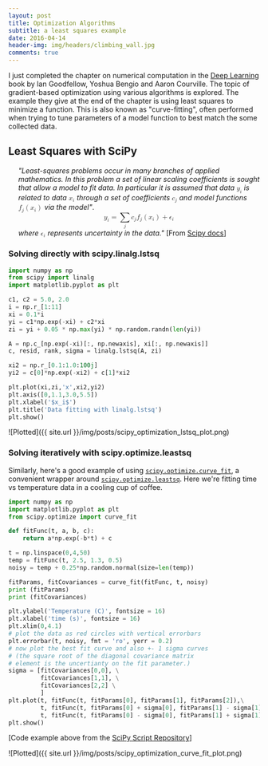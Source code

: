 ```yaml
---
layout: post
title: Optimization Algorithms 
subtitle: a least squares example
date: 2016-04-14
header-img: img/headers/climbing_wall.jpg
comments: true
---
```


I just completed the chapter on numerical computation in the [Deep Learning](http://www.deeplearningbook.org/) book by Ian Goodfellow, Yoshua Bengio and Aaron Courville. The topic of gradient-based optimization using various algorithms is explored. The example they give at the end of the chapter is using least squares to minimize a function.  This is also known as "curve-fitting", often performed when trying to tune parameters of a model function to best match the some collected data.

## Least Squares with SciPy

<p style="margin-left:20px"><i>"Least-squares problems occur in many branches of applied
mathematics. In this problem a set of linear scaling coefficients is
sought that allow a model to fit data. In particular it is assumed
that data</i> 
<math xmlns="http://www.w3.org/1998/Math/MathML">
  <msub>
    <mi>y</mi>
    <mrow class="MJX-TeXAtom-ORD">
      <mi>i</mi>
    </mrow>
  </msub>
</math>
<i>is related to data</i>
<math xmlns="http://www.w3.org/1998/Math/MathML">
  <msub>
    <mrow class="MJX-TeXAtom-ORD">
      <mi mathvariant="bold">x</mi>
    </mrow>
    <mrow class="MJX-TeXAtom-ORD">
      <mi>i</mi>
    </mrow>
  </msub>
</math>
<i>through a set of coefficients</i>
<math xmlns="http://www.w3.org/1998/Math/MathML">
  <msub>
    <mi>c</mi>
    <mrow class="MJX-TeXAtom-ORD">
      <mi>j</mi>
    </mrow>
  </msub>
</math>
<i>and model functions</i>
<math xmlns="http://www.w3.org/1998/Math/MathML">
  <msub>
    <mi>f</mi>
    <mrow class="MJX-TeXAtom-ORD">
      <mi>j</mi>
    </mrow>
  </msub>
  <mrow>
    <mo>(</mo>
    <msub>
      <mrow class="MJX-TeXAtom-ORD">
        <mi mathvariant="bold">x</mi>
      </mrow>
      <mrow class="MJX-TeXAtom-ORD">
        <mi>i</mi>
      </mrow>
    </msub>
    <mo>)</mo>
  </mrow>
</math>
<i>via the model"</i>.<br/>
<math xmlns="http://www.w3.org/1998/Math/MathML" display="block">
  <msub>
    <mi>y</mi>
    <mrow class="MJX-TeXAtom-ORD">
      <mi>i</mi>
    </mrow>
  </msub>
  <mo>=</mo>
  <munder>
    <mo>&#x2211;<!-- ∑ --></mo>
    <mrow class="MJX-TeXAtom-ORD">
      <mi>j</mi>
    </mrow>
  </munder>
  <msub>
    <mi>c</mi>
    <mrow class="MJX-TeXAtom-ORD">
      <mi>j</mi>
    </mrow>
  </msub>
  <msub>
    <mi>f</mi>
    <mrow class="MJX-TeXAtom-ORD">
      <mi>j</mi>
    </mrow>
  </msub>
  <mrow>
    <mo>(</mo>
    <msub>
      <mrow class="MJX-TeXAtom-ORD">
        <mi mathvariant="bold">x</mi>
      </mrow>
      <mrow class="MJX-TeXAtom-ORD">
        <mi>i</mi>
      </mrow>
    </msub>
    <mo>)</mo>
  </mrow>
  <mo>+</mo>
  <msub>
    <mi>&#x03F5;<!-- ϵ --></mi>
    <mrow class="MJX-TeXAtom-ORD">
      <mi>i</mi>
    </mrow>
  </msub>
</math>
<i>where</i>
 <math xmlns="http://www.w3.org/1998/Math/MathML">
  <msub>
    <mi>&#x03F5;<!-- ϵ --></mi>
    <mrow class="MJX-TeXAtom-ORD">
      <mi>i</mi>
    </mrow>
  </msub>
</math>
<i>represents uncertainty in the data."</i> [From <a href="http://docs.scipy.org/doc/scipy/reference/tutorial/linalg.html">Scipy docs</a>]</p>

### Solving directly with scipy.linalg.lstsq

```python
import numpy as np
from scipy import linalg
import matplotlib.pyplot as plt

c1, c2 = 5.0, 2.0
i = np.r_[1:11]
xi = 0.1*i
yi = c1*np.exp(-xi) + c2*xi
zi = yi + 0.05 * np.max(yi) * np.random.randn(len(yi))

A = np.c_[np.exp(-xi)[:, np.newaxis], xi[:, np.newaxis]]
c, resid, rank, sigma = linalg.lstsq(A, zi)

xi2 = np.r_[0.1:1.0:100j]
yi2 = c[0]*np.exp(-xi2) + c[1]*xi2

plt.plot(xi,zi,'x',xi2,yi2)
plt.axis([0,1.1,3.0,5.5])
plt.xlabel('$x_i$')
plt.title('Data fitting with linalg.lstsq')
plt.show()
```

![Plotted]({{ site.url }}/img/posts/scipy_optimization_lstsq_plot.png)

### Solving iteratively with scipy.optimize.leastsq

Similarly, here's a good example of using <a href="http://docs.scipy.org/doc/scipy/reference/generated/scipy.optimize.curve_fit.html">`scipy.optimize.curve_fit`</a>, a convenient wrapper around <a href="http://docs.scipy.org/doc/scipy/reference/generated/scipy.optimize.leastsq.html">`scipy.optimize.leastsq`</a>.  Here we're fitting time vs temperature data in a cooling cup of coffee.
 
```python 
import numpy as np
import matplotlib.pyplot as plt
from scipy.optimize import curve_fit

def fitFunc(t, a, b, c):
    return a*np.exp(-b*t) + c

t = np.linspace(0,4,50)
temp = fitFunc(t, 2.5, 1.3, 0.5)
noisy = temp + 0.25*np.random.normal(size=len(temp))

fitParams, fitCovariances = curve_fit(fitFunc, t, noisy)
print (fitParams)
print (fitCovariances)

plt.ylabel('Temperature (C)', fontsize = 16)
plt.xlabel('time (s)', fontsize = 16)
plt.xlim(0,4.1)
# plot the data as red circles with vertical errorbars
plt.errorbar(t, noisy, fmt = 'ro', yerr = 0.2)
# now plot the best fit curve and also +- 1 sigma curves
# (the square root of the diagonal covariance matrix  
# element is the uncertianty on the fit parameter.)
sigma = [fitCovariances[0,0], \
         fitCovariances[1,1], \
         fitCovariances[2,2] \
         ]
plt.plot(t, fitFunc(t, fitParams[0], fitParams[1], fitParams[2]),\
         t, fitFunc(t, fitParams[0] + sigma[0], fitParams[1] - sigma[1], fitParams[2] + sigma[2]),\
         t, fitFunc(t, fitParams[0] - sigma[0], fitParams[1] + sigma[1], fitParams[2] - sigma[2]))
plt.show()
```

[Code example above from the <a href="http://scipyscriptrepo.com/wp/?p=76">SciPy Script Repository</a>]

![Plotted]({{ site.url }}/img/posts/scipy_optimization_curve_fit_plot.png)